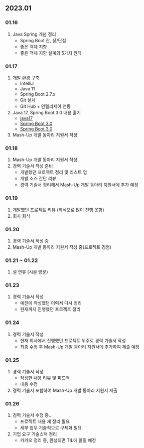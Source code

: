 ## 2023.01
### 01.16
1. Java Spring 개념 정리  
   + Spring Boot 란, 장/단점
   + 좋은 객체 지향
   + 좋은 객체 지향 설계의 5가지 원칙
### 01.17
   1. 개발 환경 구축
      + IntelliJ
      + Java 11
      + Spring Boot 2.7.x
      + Git 설치 
      + Git Hub + 인텔리제이 연동
   2. Java 17, Spring Boot 3.0 내용 훑기
      + [java17](https://madplay.github.io/post/what-is-new-java-17)
      + [Spring Boot 3.0](https://marrrang.tistory.com/101?category=925235)
      + [Spring Boot 3.0](https://velog.io/@jaehyunup/%EB%8B%A4%EA%B0%80%EC%98%A4%EB%8A%94-Spring-6.0-Boot-3.0-%EB%A6%B4%EB%A6%AC%EC%A6%88%EC%97%90%EC%84%9C%EC%9D%98-%EC%A3%BC%EB%AA%A9%ED%95%A0%EB%A7%8C%ED%95%9C-%EB%B3%80%EA%B2%BD)
   3. Mash-Up 개발 동아리 지원서 작성
### 01.18
1. Mash-Up 개발 동아리 지원서 작성
2. 경력 기술서 작성 준비
   + 개발했던 프로젝트 정리 및 리스트 업
   + 개발 소스 간단 리뷰
   + 경력 기술서 정리해서 Mash-Up 개발 동아리 지원서에 추가 예정
### 01.19
   1. 개발했던 프로젝트 리뷰 (회식으로 많이 진행 못함)
   2. 회사 회식
### 01.20
1. 경력 기술서 작성 중
2. Mash-Up 개발 동아리 지원서 작성 중(프로젝트 경험)
### 01.21 ~ 01.22 
   1. 설 연휴 (시골 방문)
### 01.23
1. 경력 기술서 작성
   + 예전에 작성했던 이력서 다시 정리
   + 현재까지 진행했던 프로젝트 정리
### 01.24
   1. 경력 기술서 작성
      + 현재 회사에서 진행했던 프로젝트 위주로 경력 기술서 작성
      + 최종 수정 후 Mash-Up 개발 동아리 지원서에 추가하여 제출 예정
### 01.25
   1. 경력 기술서 작성
      + 작성한 내용 리뷰 및 피드백
      + 내용 수정
   2. 경력 기술서 포함하여 Mash-Up 개발 동아리 지원서 제출
### 01.26
   1. 경력 기술서 수정 중..
      + 프로젝트 내용 재 정리 필요
      + 세부 업무 기술적으로 구체화 필요
   2. 기업 요구 기술스택 정리
      + 카카오 정리 중, 완성되면 TIL에 올릴 예정